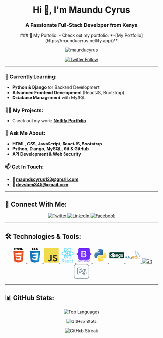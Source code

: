 <h1 align="center">Hi 👋, I'm Maundu Cyrus</h1>
<h3 align="center">A Passionate Full-Stack Developer from Kenya</h3>

<div align="center">
### 🥇 My Porfolio:
- Check out my portfolio: **[My Portfolio](https://maunducyrus.netlify.app/)**
</div>

<p align="center">
  <img src="https://komarev.com/ghpvc/?username=maunducyrus&label=Profile%20views&color=0e75b6&style=flat" alt="maunducyrus" />
</p>

<p align="center">
  <a href="https://twitter.com/maundu_cyrus">
    <img src="https://img.shields.io/twitter/follow/maundu_cyrus?logo=twitter&style=for-the-badge" alt="Twitter Follow" />
  </a>
</p>

---

### 🌱 Currently Learning:
- **Python & Django** for Backend Development
- **Advanced Frontend Development** (ReactJS, Bootstrap)
- **Database Management** with MySQL

### 👨‍💻 My Projects:
- Check out my work: **[Netlify Portfolio](https://app.netlify.com/teams/maunducyrus/sites)**

### 💬 Ask Me About:
- **HTML, CSS, JavaScript, ReactJS, Bootstrap**
- **Python, Django, MySQL, Git & GitHub**
- **API Development & Web Security**

### 📫 Get In Touch:
- 📧 **maunducyrus123@gmail.com**
- 📧 **devsben345@gmail.com**

---

## 🔗 Connect With Me:
<p align="center">
  <a href="https://twitter.com/maundu_cyrus" target="_blank">
    <img src="https://raw.githubusercontent.com/rahuldkjain/github-profile-readme-generator/master/src/images/icons/Social/twitter.svg" alt="Twitter" width="40" />
  </a>
  <a href="https://www.linkedin.com/in/cyrus-maundu-b90ab4257/" target="_blank">
    <img src="https://raw.githubusercontent.com/rahuldkjain/github-profile-readme-generator/master/src/images/icons/Social/linked-in-alt.svg" alt="LinkedIn" width="40" />
  </a>
  <a href="https://www.facebook.com/maundu.cyrus.1" target="_blank">
    <img src="https://raw.githubusercontent.com/rahuldkjain/github-profile-readme-generator/master/src/images/icons/Social/facebook.svg" alt="Facebook" width="40" />
  </a>
</p>

---

## 🛠️ Technologies & Tools:
<p align="center">
  <a href="https://developer.mozilla.org/en-US/docs/Web/HTML" target="_blank">
    <img src="https://raw.githubusercontent.com/devicons/devicon/master/icons/html5/html5-original-wordmark.svg" alt="HTML5" width="50" />
  </a>
  <a href="https://www.w3schools.com/css/" target="_blank">
    <img src="https://raw.githubusercontent.com/devicons/devicon/master/icons/css3/css3-original-wordmark.svg" alt="CSS3" width="50" />
  </a>
  <a href="https://developer.mozilla.org/en-US/docs/Web/JavaScript" target="_blank">
    <img src="https://raw.githubusercontent.com/devicons/devicon/master/icons/javascript/javascript-original.svg" alt="JavaScript" width="50" />
  </a>
  <a href="https://reactjs.org/" target="_blank">
    <img src="https://raw.githubusercontent.com/devicons/devicon/master/icons/react/react-original-wordmark.svg" alt="ReactJS" width="50" />
  </a>
  <a href="https://getbootstrap.com" target="_blank">
    <img src="https://raw.githubusercontent.com/devicons/devicon/master/icons/bootstrap/bootstrap-plain-wordmark.svg" alt="Bootstrap" width="50" />
  </a>
  <a href="https://www.python.org" target="_blank">
    <img src="https://raw.githubusercontent.com/devicons/devicon/master/icons/python/python-original.svg" alt="Python" width="50" />
  </a>
  <a href="https://www.djangoproject.com/" target="_blank">
    <img src="https://raw.githubusercontent.com/devicons/devicon/master/icons/django/django-original.svg" alt="Django" width="50" />
  </a>
  <a href="https://www.mysql.com/" target="_blank">
    <img src="https://raw.githubusercontent.com/devicons/devicon/master/icons/mysql/mysql-original-wordmark.svg" alt="MySQL" width="50" />
  </a>
  <a href="https://git-scm.com/" target="_blank">
    <img src="https://www.vectorlogo.zone/logos/git-scm/git-scm-icon.svg" alt="Git" width="50" />
  </a>
  <a href="https://www.photoshop.com/en" target="_blank">
    <img src="https://raw.githubusercontent.com/devicons/devicon/master/icons/photoshop/photoshop-line.svg" alt="Photoshop" width="50" />
  </a>
</p>

---

## 📊 GitHub Stats:
<p align="center">
  <img src="https://github-readme-stats.vercel.app/api/top-langs/?username=maunducyrus&show_icons=true&layout=compact" alt="Top Languages" />
</p>

<p align="center">
  <img src="https://github-readme-stats.vercel.app/api?username=maunducyrus&show_icons=true&locale=en" alt="GitHub Stats" />
</p>

<p align="center">
  <img src="https://github-readme-streak-stats.herokuapp.com/?user=maunducyrus" alt="GitHub Streak" />
</p>
